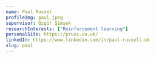 ```yaml
---
name: Paul Russel
profileImg: paul.jpeg
supervisor: Özgür Şimşek
researchInterests: ["Reinforcement learning"]
personalSite: https://pruss.co.uk/
linkedIn: https://www.linkedin.com/in/paul-russell-uk
slug: paul
---
```

